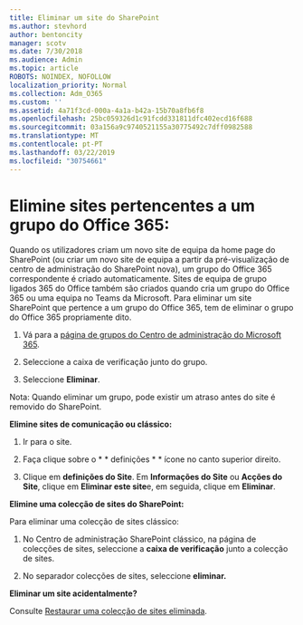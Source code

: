 ```yaml
---
title: Eliminar um site do SharePoint
ms.author: stevhord
author: bentoncity
manager: scotv
ms.date: 7/30/2018
ms.audience: Admin
ms.topic: article
ROBOTS: NOINDEX, NOFOLLOW
localization_priority: Normal
ms.collection: Adm_O365
ms.custom: ''
ms.assetid: 4a71f3cd-000a-4a1a-b42a-15b70a8fb6f8
ms.openlocfilehash: 25bc059326d1c91fcdd331811dfc402ecd16f688
ms.sourcegitcommit: 03a156a9c9740521155a30775492c7dff0982588
ms.translationtype: MT
ms.contentlocale: pt-PT
ms.lasthandoff: 03/22/2019
ms.locfileid: "30754661"
---
```

# <a name="delete-sites-that-belong-to-an-office-365-group"></a>Elimine sites pertencentes a um grupo do Office 365:

Quando os utilizadores criam um novo site de equipa da home page do SharePoint (ou criar um novo site de equipa a partir da pré-visualização de centro de administração do SharePoint nova), um grupo do Office 365 correspondente é criado automaticamente. Sites de equipa de grupo ligados 365 do Office também são criados quando cria um grupo do Office 365 ou uma equipa no Teams da Microsoft. Para eliminar um site SharePoint que pertence a um grupo do Office 365, tem de eliminar o grupo do Office 365 propriamente dito. 
  
1. Vá para a [página de grupos do Centro de administração do Microsoft 365](https://portal.office.com/adminportal/home#/groups).
    
2. Seleccione a caixa de verificação junto do grupo.
    
3. Seleccione **Eliminar**.
    
Nota: Quando eliminar um grupo, pode existir um atraso antes do site é removido do SharePoint.
  
**Elimine sites de comunicação ou clássico:**

1. Ir para o site.
  
2. Faça clique sobre o * * definições * * ícone no canto superior direito. 
  
3. Clique em **definições do Site**. Em **Informações do Site** ou **Acções do Site**, clique em **Eliminar este site**e, em seguida, clique em **Eliminar**.
  
**Elimine uma colecção de sites do SharePoint:**

Para eliminar uma colecção de sites clássico:
  
1. No Centro de administração SharePoint clássico, na página de colecções de sites, seleccione a **caixa de verificação** junto a colecção de sites. 
    
2. No separador colecções de sites, seleccione **eliminar.**
    
**Eliminar um site acidentalmente?**

Consulte [Restaurar uma colecção de sites eliminada](https://go.microsoft.com/fwlink/?linkid=867660).
  

